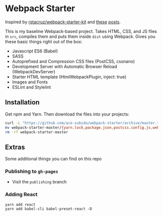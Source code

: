 # Webpack Starter

Inspired by [rstacruz/webpack-starter-kit](https://github.com/rstacruz/webpack-starter-kit) and [these](https://hackernoon.com/a-tale-of-webpack-4-and-how-to-finally-configure-it-in-the-right-way-4e94c8e7e5c1) [posts](https://medium.freecodecamp.org/how-to-develop-react-js-apps-fast-using-webpack-4-3d772db957e4).

This is my baseline Webpack-based project. Takes HTML, CSS, and JS files in `src`, compiles them and puts them inside `dist` using Webpack. Gives you these basic things right out of the box:

- Javascript ES6 (Babel)
- SASS
- Autoprefixed and Compression CSS files (PostCSS, cssnano)
- Development Server with Automatic Browser Reload (WebpackDevServer)
- Starter HTML template (HtmlWebpackPlugin, inject: true)
- Images and Fonts
- ESLint and Stylelint

## Installation

Get npm and Yarn. Then download the files into your projects:

```sh
curl -L "https://github.com/ace-subido/webpack-starter/archive/master.tar.gz" | tar xz
mv webpack-starter-master/{yarn.lock,package.json,postcss.config.js,webpack.config.js,.stylelintrc,src/assets,src/css,src/js,src/html} .
rm -rf webpack-starter-master
```

## Extras

Some additional things you can find on this repo

### Publishing to `gh-pages`

- Visit the `publishing` branch

### Adding React

```
yarn add react
yarn add babel-cli babel-preset-react -D
```
